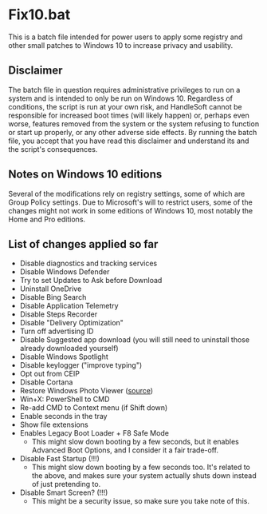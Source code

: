 # Fix10.bat

This is a batch file intended for power users to apply some registry and other small patches to Windows 10 to increase privacy and usability.

## Disclaimer

The batch file in question requires administrative privileges to run on a system and is intended to only be run on Windows 10. Regardless of conditions, the script is run at your own risk, and HandleSoft cannot be responsible for increased boot times (will likely happen) or, perhaps even worse, features removed from the system or the system refusing to function or start up properly, or any other adverse side effects. By running the batch file, you accept that you have read this disclaimer and understand its and the script's consequences.

## Notes on Windows 10 editions

Several of the modifications rely on registry settings, some of which are Group Policy settings. Due to Microsoft's will to restrict users, some of the changes might not work in some editions of Windows 10, most notably the Home and Pro editions.

## List of changes applied so far

* Disable diagnostics and tracking services
* Disable Windows Defender
* Try to set Updates to Ask before Download
* Uninstall OneDrive
* Disable Bing Search
* Disable Application Telemetry
* Disable Steps Recorder
* Disable "Delivery Optimization"
* Turn off advertising ID
* Disable Suggested app download (you will still need to uninstall those already downloaded yourself)
* Disable Windows Spotlight
* Disable keylogger ("improve typing")
* Opt out from CEIP
* Disable Cortana
* Restore Windows Photo Viewer ([source](https://www.tenforums.com/tutorials/14312-restore-windows-photo-viewer-windows-10-a.html))
* Win+X: PowerShell to CMD
* Re-add CMD to Context menu (if Shift down)
* Enable seconds in the tray
* Show file extensions
* Enables Legacy Boot Loader + F8 Safe Mode 
  * This might slow down booting by a few seconds, but it enables Advanced Boot Options, and I consider it a fair trade-off.
* Disable Fast Startup (!!!)
  * This might slow down booting by a few seconds too. It's related to the above, and makes sure your system actually shuts down instead of just pretending to. 
* Disable Smart Screen? (!!!)
  * This might be a security issue, so make sure you take note of this.
